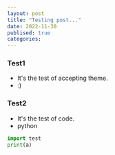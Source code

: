 ```yaml
---
layout: post
title: "Testing post..."
date: 2022-11-30
publised: true
categories:
---
```

### Test1
- It's the test of accepting theme.
- :)

### Test2
- It's the test of code.
- python
```python
import test
print(a)
```